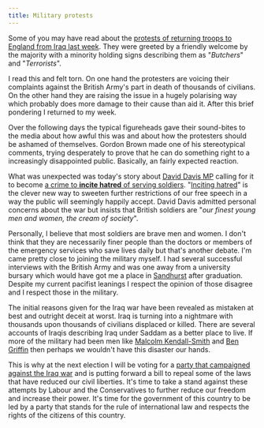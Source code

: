 ```yaml
---
title: Military protests
---
```

Some of you may have read about the [protests of returning troops to England from Iraq last week](http://news.bbc.co.uk/1/hi/england/beds/bucks/herts/7936485.stm). They were greeted by a friendly welcome by the majority with a minority holding signs describing them as "_Butchers_" and "_Terrorists_".

I read this and felt torn. On one hand the protesters are voicing their complaints against the British Army's part in death of thousands of civilians. On the other hand they are raising the issue in a hugely polarising way which probably does more damage to their cause than aid it. After this brief pondering I returned to my week.

Over the following days the typical figureheads gave their sound-bites to the media about how awful this was and about how the protesters should be ashamed of themselves. Gordon Brown made one of his stereotypical comments, trying desperately to prove that he can do something right to a increasingly disappointed public. Basically, an fairly expected reaction.

What was unexpected was today's story about [David Davis MP](http://en.wikipedia.org/wiki/David_Davis_(British_politician)) calling for it to become [a crime to **incite hatred** of serving soldiers](http://news.bbc.co.uk/1/hi/uk_politics/7943486.stm). "[Inciting hatred](http://en.wikipedia.org/wiki/Incitement_to_ethnic_or_racial_hatred#United_Kingdom)" is the clever new way to sweeten further restrictions of our free speech in a way the public will seemingly happily accept. David Davis admitted personal concerns about the war but insists that British soldiers are "_our finest young men and women, the cream of society_".

Personally, I believe that most soldiers are brave men and women. I don't think that they are necessarily finer people than the doctors or members of the emergency services who save lives daily but that's another debate. I'm came pretty close to joining the military myself. I had several successful interviews with the British Army and was one away from a university bursary which would have got me a place in [Sandhurst](http://en.wikipedia.org/wiki/Royal_Military_Academy_Sandhurst) after graduation. Despite my current pacifist leanings I respect the opinion of those disagree and I respect those in the military.

The initial reasons given for the Iraq war have been revealed as mistaken at best and outright deceit at worst. Iraq is turning into a nightmare with thousands upon thousands of civilians displaced or killed. There are several accounts of Iraqis describing Iraq under Saddam as a better place to live. If more of the military had been men like [Malcolm Kendall-Smith](http://en.wikipedia.org/wiki/Malcolm_Kendall-Smith) and [Ben Griffin](http://en.wikipedia.org/wiki/Ben_Griffin_(former_British_soldier)) then perhaps we wouldn't have this disaster our hands.

This is why at the next election I will be voting for a [party that campaigned against the Iraq war](http://www.libdems.org.uk/home.aspx) and is putting forward a bill to repeal some of the laws that have reduced our civil liberties. It's time to take a stand against these attempts by Labour and the Conservatives to further reduce our freedom and increase their power. It's time for the government of this country to be led by a party that stands for the rule of international law and respects the rights of the citizens of this country.
